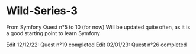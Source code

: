 # Wild-Series-3

From Symfony Quest n°5 to 10 (for now)
Will be updated quite often, as it is a good starting point to learn Symfony

Edit 12/12/22: Quest n°19 completed
Edit 02/01/23: Quest n°26 completed
